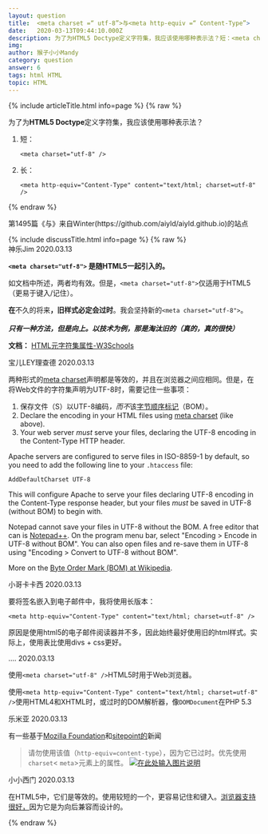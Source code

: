 ```yaml
---
layout: question
title:  <meta charset =“ utf-8”>与<meta http-equiv =“ Content-Type”>
date:   2020-03-13T09:44:10.000Z
description: 为了为HTML5 Doctype定义字符集，我应该使用哪种表示法？短：<meta charset="utf-8" /> 长：<meta ...
img: 
author: 猴子小小Mandy
category: question
answer: 6
tags: html HTML
topic: HTML
---
```

<div class="article-root">
  <div class="article">
    {% include articleTitle.html info=page %}
    {% raw %}
    <div class="article-content"><p><font style="vertical-align: inherit;"><font style="vertical-align: inherit;">为了为</font></font><strong><font style="vertical-align: inherit;"><font style="vertical-align: inherit;">HTML5 Doctype</font></font></strong><font style="vertical-align: inherit;"><font style="vertical-align: inherit;">定义字符集，</font><font style="vertical-align: inherit;">我应该使用哪种表示法？</font></font></p>

<ol>
<li><p><font style="vertical-align: inherit;"><font style="vertical-align: inherit;">短：</font></font></p>

<pre><code>&lt;meta charset="utf-8" /&gt; 
</code></pre></li>
<li><p><font style="vertical-align: inherit;"><font style="vertical-align: inherit;">长：</font></font></p>

<pre><code>&lt;meta http-equiv="Content-Type" content="text/html; charset=utf-8" /&gt;
</code></pre></li>
</ol></div>
    {% endraw %}
  </div>
  <p class="winter_mark">第1495篇《<meta charset =“ utf-8”>与<meta http-equiv =“ Content-Type”>》来自Winter(https://github.com/aiyld/aiyld.github.io)的站点</p>
  <div class="discuss-wrapper">
    {% include discussTitle.html info=page %}
    {% raw %}
    <div class="discuss-item">
        <div class="discuss-parent">
          <div class="discuss-meta">
            <span class="discuss-user">神乐Jim</span>
            <span class="discuss-time">2020.03.13</span>
          </div>
          <div class="discuss-comment"><p><strong><code>&lt;meta charset="utf-8"&gt;</code><font style="vertical-align: inherit;"><font style="vertical-align: inherit;"> 是随HTML5一起引入的。</font></font></strong></p>

<p><font style="vertical-align: inherit;"><font style="vertical-align: inherit;">如文档中所述，两者均有效。</font><font style="vertical-align: inherit;">但是，</font></font><code>&lt;meta charset="utf-8"&gt;</code><font style="vertical-align: inherit;"><font style="vertical-align: inherit;">仅适用于HTML5（更易于键入/记住）。</font></font></p>

<p><strong><font style="vertical-align: inherit;"><font style="vertical-align: inherit;">在</font></font></strong><font style="vertical-align: inherit;"><font style="vertical-align: inherit;">不久的将来</font><strong><font style="vertical-align: inherit;">，旧样式必定会过时</font></strong><font style="vertical-align: inherit;">。</font><font style="vertical-align: inherit;">我会坚持新的</font></font><code>&lt;meta charset="utf-8"&gt;</code><font style="vertical-align: inherit;"><font style="vertical-align: inherit;">。</font></font><br><br><strong><em><font style="vertical-align: inherit;"><font style="vertical-align: inherit;">只有一种方法，但是向上。</font><font style="vertical-align: inherit;">以技术为例，那是淘汰旧的（真的，真的很快）</font></font></em></strong></p>

<p><strong><font style="vertical-align: inherit;"><font style="vertical-align: inherit;">文档：</font></font></strong> <a href="https://www.w3schools.com/tags/att_meta_charset.asp" rel="noreferrer"><font style="vertical-align: inherit;"><font style="vertical-align: inherit;">HTML元字符集属性-W3Schools</font></font></a></p></div>
        </div></div><div class="discuss-item">
        <div class="discuss-parent">
          <div class="discuss-meta">
            <span class="discuss-user">宝儿LEY理查德</span>
            <span class="discuss-time">2020.03.13</span>
          </div>
          <div class="discuss-comment"><p><font style="vertical-align: inherit;"><font style="vertical-align: inherit;">两种形式的</font></font><a href="http://www.w3schools.com/tags/att_meta_charset.asp" rel="noreferrer"><font style="vertical-align: inherit;"><font style="vertical-align: inherit;">meta charset</font></font></a><font style="vertical-align: inherit;"><font style="vertical-align: inherit;">声明都是等效的，并且在浏览器之间应相同。</font><font style="vertical-align: inherit;">但是，在将Web文件的字符集声明为UTF-8时，需要记住一些事项：</font></font></p>

<ol>
<li><font style="vertical-align: inherit;"><font style="vertical-align: inherit;">保存文件（S）以UTF-8编码</font></font><em><font style="vertical-align: inherit;"><font style="vertical-align: inherit;">，而不</font></font></em><font style="vertical-align: inherit;"><font style="vertical-align: inherit;">该</font></font><a href="http://www.w3.org/International/questions/qa-byte-order-mark" rel="noreferrer"><font style="vertical-align: inherit;"><font style="vertical-align: inherit;">字节顺序标记</font></font></a><font style="vertical-align: inherit;"><font style="vertical-align: inherit;">（BOM）。</font></font></li>
<li>Declare the encoding in your HTML files using <a href="http://www.w3schools.com/tags/att_meta_charset.asp" rel="noreferrer">meta charset</a> (like above).</li>
<li>Your web server <em>must</em> serve your files, declaring the UTF-8 encoding in the Content-Type HTTP header.</li>
</ol>

<p>Apache servers are configured to serve files in ISO-8859-1 by default, so you need to add the following line to your <code>.htaccess</code> file:</p>

<pre><code>AddDefaultCharset UTF-8
</code></pre>

<p>This will configure Apache to serve your files declaring UTF-8 encoding in the Content-Type response header, but your files <em>must</em> be saved in UTF-8 (without BOM) to begin with.</p>

<p>Notepad cannot save your files in UTF-8 without the BOM. A free editor that can is <a href="http://notepad-plus-plus.org/" rel="noreferrer">Notepad++</a>. On the program menu bar, select "Encoding &gt; Encode in UTF-8 without BOM". You can also open files and re-save them in UTF-8 using "Encoding &gt; Convert to UTF-8 without BOM".</p>

<p>More on the <a href="http://en.wikipedia.org/wiki/Byte_order_mark" rel="noreferrer">Byte Order Mark (BOM) at Wikipedia</a>.</p></div>
        </div></div><div class="discuss-item">
        <div class="discuss-parent">
          <div class="discuss-meta">
            <span class="discuss-user">小哥卡卡西</span>
            <span class="discuss-time">2020.03.13</span>
          </div>
          <div class="discuss-comment"><p><font style="vertical-align: inherit;"><font style="vertical-align: inherit;">要将签名嵌入到电子邮件中，我将使用长版本：</font></font></p>

<pre><code>&lt;meta http-equiv="Content-Type" content="text/html; charset=utf-8" /&gt;
</code></pre>

<p><font style="vertical-align: inherit;"><font style="vertical-align: inherit;">原因是使用html5的电子邮件阅读器并不多，因此始终最好使用旧的html样式。</font><font style="vertical-align: inherit;">实际上，使用表比使用divs + css更好。</font></font></p></div>
        </div></div><div class="discuss-item">
        <div class="discuss-parent">
          <div class="discuss-meta">
            <span class="discuss-user"> ....</span>
            <span class="discuss-time">2020.03.13</span>
          </div>
          <div class="discuss-comment"><p><font style="vertical-align: inherit;"><font style="vertical-align: inherit;">使用</font></font><code>&lt;meta charset="utf-8" /&gt;</code><font style="vertical-align: inherit;"><font style="vertical-align: inherit;">HTML5时用于Web浏览器。</font></font></p>

<p><font style="vertical-align: inherit;"><font style="vertical-align: inherit;">使用</font></font><code>&lt;meta http-equiv="Content-Type" content="text/html; charset=utf-8" /&gt;</code><font style="vertical-align: inherit;"><font style="vertical-align: inherit;">使用HTML4和XHTML时，或过时的DOM解析器，像</font></font><code>DOMDocument</code><font style="vertical-align: inherit;"><font style="vertical-align: inherit;">在PHP 5.3</font></font></p></div>
        </div></div><div class="discuss-item">
        <div class="discuss-parent">
          <div class="discuss-meta">
            <span class="discuss-user">乐米亚</span>
            <span class="discuss-time">2020.03.13</span>
          </div>
          <div class="discuss-comment"><p><font style="vertical-align: inherit;"><font style="vertical-align: inherit;">有一些基于</font></font><a href="https://developer.mozilla.org/en/docs/Web/HTML/Element/meta" rel="nofollow noreferrer"><font style="vertical-align: inherit;"><font style="vertical-align: inherit;">Mozilla Foundation</font></font></a><font style="vertical-align: inherit;"><font style="vertical-align: inherit;">和</font><a href="https://www.sitepoint.com/meta-tags-html-basics-best-practices/" rel="nofollow noreferrer"><font style="vertical-align: inherit;">sitepoint的</font></a><font style="vertical-align: inherit;">新闻</font></font><a href="https://www.sitepoint.com/meta-tags-html-basics-best-practices/" rel="nofollow noreferrer"><font style="vertical-align: inherit;"></font></a></p>

<blockquote>
  <p><font style="vertical-align: inherit;"><font style="vertical-align: inherit;">请勿使用该值（</font></font><code>http-equiv=content-type</code><font style="vertical-align: inherit;"><font style="vertical-align: inherit;">），因为它已过时。</font><font style="vertical-align: inherit;">优先使用</font></font><code>charset</code><font style="vertical-align: inherit;"><font style="vertical-align: inherit;">&lt; </font></font><code>meta</code><font style="vertical-align: inherit;"><font style="vertical-align: inherit;">&gt;元素</font><font style="vertical-align: inherit;">上</font><font style="vertical-align: inherit;">的</font><font style="vertical-align: inherit;">属性</font><font style="vertical-align: inherit;">。
  </font></font><a href="https://i.stack.imgur.com/4alVf.png" rel="nofollow noreferrer"><img src="https://i.stack.imgur.com/4alVf.png" alt="在此处输入图片说明"></a></p>
</blockquote></div>
        </div></div><div class="discuss-item">
        <div class="discuss-parent">
          <div class="discuss-meta">
            <span class="discuss-user">小小西门</span>
            <span class="discuss-time">2020.03.13</span>
          </div>
          <div class="discuss-comment"><p><font style="vertical-align: inherit;"><font style="vertical-align: inherit;">在HTML5中，它们是等效的。</font><font style="vertical-align: inherit;">使用较短的一个，更容易记住和键入。</font></font><a href="http://code.google.com/p/doctype-mirror/wiki/MetaCharsetAttribute"><font style="vertical-align: inherit;"><font style="vertical-align: inherit;">浏览器支持很好，</font></font></a><font style="vertical-align: inherit;"><font style="vertical-align: inherit;">因为它是为向后兼容而设计的。</font></font></p></div>
        </div></div>
    {% endraw %}
  </div>
<div>
